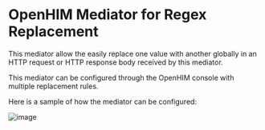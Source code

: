 OpenHIM Mediator for Regex Replacement
======================================

This mediator allow the easily replace one value with another globally in an HTTP
request or HTTP response body received by this mediator.

This mediator can be configured through the OpenHIM console with multiple
replacement rules.

Here is a sample of how the mediator can be configured:

![image](https://cloud.githubusercontent.com/assets/266576/11423931/8eb1f8e0-9451-11e5-9a57-11d79cbade7e.png)
